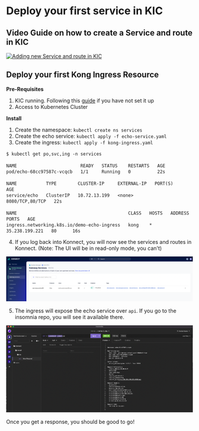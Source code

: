# Deploy your first service in KIC

## Video Guide on how to create a Service and route in KIC

[![Adding new Service and route in KIC](./images/activate.png)](https://youtu.be/ "Adding new Service and route in KIC")

## Deploy your first Kong Ingress Resource

**Pre-Requisites**

1. KIC running. Following this [guide]() if you have not set it up
2. Access to Kubernetes Cluster


**Install**

1. Create the namespace: `kubectl create ns services`
2. Create the echo service: `kubectl apply -f echo-service.yaml`
3. Create the ingress: `kubectl apply -f kong-ingress.yaml`

```
$ kubectl get po,svc,ing -n services

NAME                        READY   STATUS    RESTARTS   AGE
pod/echo-68cc97587c-vcqcb   1/1     Running   0          22s

NAME           TYPE        CLUSTER-IP     EXTERNAL-IP   PORT(S)           AGE
service/echo   ClusterIP   10.72.13.199   <none>        8080/TCP,80/TCP   22s

NAME                                          CLASS   HOSTS   ADDRESS          PORTS   AGE
ingress.networking.k8s.io/demo-echo-ingress   kong    *       35.238.199.221   80      16s
```

4. If you log back into Konnect, you will now see the services and routes in Konnect. (Note: The UI will be in read-only mode, you can't)

![Services](images/services.png)

5. The ingress will expose the echo service over `api`. If you go to the insomnia repo, you will see it available there.

![Testing API](images/testing.png)

Once you get a response, you should be good to go!